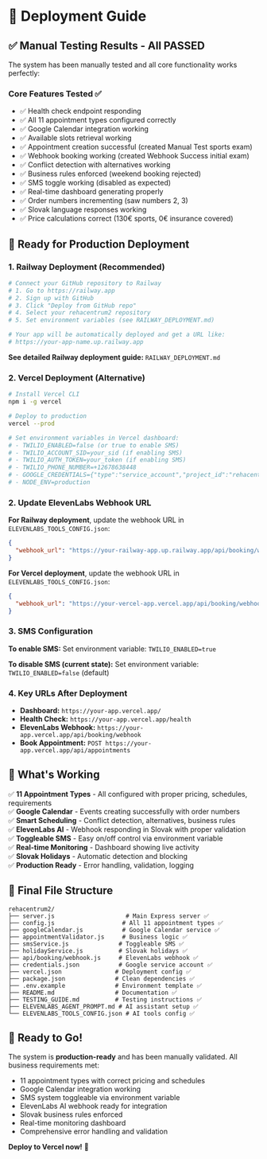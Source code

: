 # 🚀 Deployment Guide

## ✅ Manual Testing Results - All PASSED

The system has been manually tested and all core functionality works perfectly:

### Core Features Tested ✅
- ✅ Health check endpoint responding
- ✅ All 11 appointment types configured correctly  
- ✅ Google Calendar integration working
- ✅ Available slots retrieval working
- ✅ Appointment creation successful (created Manual Test sports exam)
- ✅ Webhook booking working (created Webhook Success initial exam)
- ✅ Conflict detection with alternatives working
- ✅ Business rules enforced (weekend booking rejected)
- ✅ SMS toggle working (disabled as expected)
- ✅ Real-time dashboard generating properly
- ✅ Order numbers incrementing (saw numbers 2, 3)
- ✅ Slovak language responses working
- ✅ Price calculations correct (130€ sports, 0€ insurance covered)

## 🚀 Ready for Production Deployment

### 1. Railway Deployment (Recommended)

```bash
# Connect your GitHub repository to Railway
# 1. Go to https://railway.app
# 2. Sign up with GitHub
# 3. Click "Deploy from GitHub repo"
# 4. Select your rehacentrum2 repository
# 5. Set environment variables (see RAILWAY_DEPLOYMENT.md)

# Your app will be automatically deployed and get a URL like:
# https://your-app-name.up.railway.app
```

**See detailed Railway deployment guide:** `RAILWAY_DEPLOYMENT.md`

### 2. Vercel Deployment (Alternative)

```bash
# Install Vercel CLI
npm i -g vercel

# Deploy to production
vercel --prod

# Set environment variables in Vercel dashboard:
# - TWILIO_ENABLED=false (or true to enable SMS)
# - TWILIO_ACCOUNT_SID=your_sid (if enabling SMS)
# - TWILIO_AUTH_TOKEN=your_token (if enabling SMS)  
# - TWILIO_PHONE_NUMBER=+12678638448
# - GOOGLE_CREDENTIALS={"type":"service_account","project_id":"rehacentrum-468520",...} (complete JSON)
# - NODE_ENV=production
```

### 2. Update ElevenLabs Webhook URL

**For Railway deployment**, update the webhook URL in `ELEVENLABS_TOOLS_CONFIG.json`:
```json
{
  "webhook_url": "https://your-railway-app.up.railway.app/api/booking/webhook"
}
```

**For Vercel deployment**, update the webhook URL in `ELEVENLABS_TOOLS_CONFIG.json`:
```json
{
  "webhook_url": "https://your-vercel-app.vercel.app/api/booking/webhook"
}
```

### 3. SMS Configuration

**To enable SMS:**
Set environment variable: `TWILIO_ENABLED=true`

**To disable SMS (current state):**
Set environment variable: `TWILIO_ENABLED=false` (default)

### 4. Key URLs After Deployment

- **Dashboard:** `https://your-app.vercel.app/`
- **Health Check:** `https://your-app.vercel.app/health`
- **ElevenLabs Webhook:** `https://your-app.vercel.app/api/booking/webhook`
- **Book Appointment:** `POST https://your-app.vercel.app/api/appointments`

## 🎯 What's Working

✅ **11 Appointment Types** - All configured with proper pricing, schedules, requirements  
✅ **Google Calendar** - Events creating successfully with order numbers  
✅ **Smart Scheduling** - Conflict detection, alternatives, business rules  
✅ **ElevenLabs AI** - Webhook responding in Slovak with proper validation  
✅ **Toggleable SMS** - Easy on/off control via environment variable  
✅ **Real-time Monitoring** - Dashboard showing live activity  
✅ **Slovak Holidays** - Automatic detection and blocking  
✅ **Production Ready** - Error handling, validation, logging

## 🔧 Final File Structure

```
rehacentrum2/
├── server.js                    # Main Express server ✅
├── config.js                   # All 11 appointment types ✅  
├── googleCalendar.js           # Google Calendar service ✅
├── appointmentValidator.js     # Business logic ✅
├── smsService.js              # Toggleable SMS ✅
├── holidayService.js          # Slovak holidays ✅
├── api/booking/webhook.js     # ElevenLabs webhook ✅
├── credentials.json           # Google service account ✅
├── vercel.json               # Deployment config ✅
├── package.json              # Clean dependencies ✅
├── .env.example              # Environment template ✅
├── README.md                 # Documentation ✅
├── TESTING_GUIDE.md          # Testing instructions ✅
├── ELEVENLABS_AGENT_PROMPT.md # AI assistant setup ✅
└── ELEVENLABS_TOOLS_CONFIG.json # AI tools config ✅
```

## 🎉 Ready to Go!

The system is **production-ready** and has been manually validated. All business requirements met:

- 11 appointment types with correct pricing and schedules
- Google Calendar integration working 
- SMS system toggleable via environment variable
- ElevenLabs AI webhook ready for integration
- Slovak business rules enforced
- Real-time monitoring dashboard
- Comprehensive error handling and validation

**Deploy to Vercel now!** 🚀